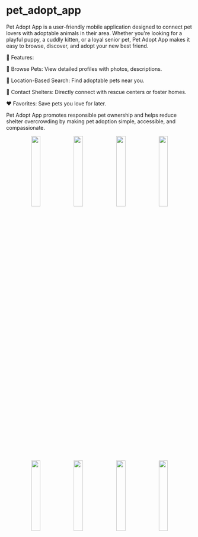 # pet_adopt_app

Pet Adopt App is a user-friendly mobile application designed to connect pet lovers with adoptable animals in their area. Whether you're looking for a playful puppy, a cuddly kitten, or a loyal senior pet, Pet Adopt App makes it easy to browse, discover, and adopt your new best friend.

🌟 Features:

🐶 Browse Pets: View detailed profiles with photos, descriptions.

📍 Location-Based Search: Find adoptable pets near you.

💬 Contact Shelters: Directly connect with rescue centers or foster homes.

❤️ Favorites: Save pets you love for later.

Pet Adopt App promotes responsible pet ownership and helps reduce shelter overcrowding by making pet adoption simple, accessible, and compassionate.

<p align="center">
  <img src="https://github.com/vaishnavbhat05/pet-adopt-read-only/tree/main/screenshots/splash_screen.jpeg?raw=true" width="22%">
  <img src="https://github.com/vaishnavbhat05/pet-adopt-read-only/tree/main/screenshots/onboarding_screen.jpeg?raw=true" width="22%">
  <img src="https://github.com/vaishnavbhat05/pet-adopt-read-only/tree/main/screenshots/onboarding_screen2.jpeg?raw=true" width="22%">
  <img src="https://github.com/vaishnavbhat05/pet-adopt-read-only/tree/main/screenshots/onboarding_screen3.jpeg?raw=true" width="22%">
</p>
<p align="center">
  <img src="https://github.com/vaishnavbhat05/pet_adopt/blob/development/screenshots/home_screen.jpeg?raw=true" width="22%">
  <img src="https://github.com/vaishnavbhat05/pet_adopt/blob/development/screenshots/pet_details_screen.jpeg?raw=true" width="22%">
  <img src="https://github.com/vaishnavbhat05/pet_adopt/blob/development/screenshots/favourite_screen.jpeg?raw=true" width="22%">
  <img src="https://github.com/vaishnavbhat05/pet_adopt/blob/development/screenshots/bottom_navbar.jpeg?raw=true" width="22%">
</p>
